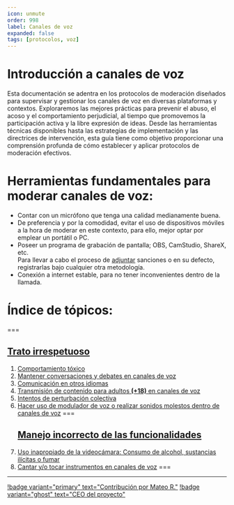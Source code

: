 ```yaml
---
icon: unmute
order: 998
label: Canales de voz
expanded: false
tags: [protocolos, voz]
---
```

# Introducción a canales de voz
Esta documentación se adentra en los protocolos de moderación diseñados para supervisar y gestionar los canales de voz en diversas plataformas y contextos. Exploraremos las mejores prácticas para prevenir el abuso, el acoso y el comportamiento perjudicial, al tiempo que promovemos la participación activa y la libre expresión de ideas. Desde las herramientas técnicas disponibles hasta las estrategias de implementación y las directrices de intervención, esta guía tiene como objetivo proporcionar una comprensión profunda de cómo establecer y aplicar protocolos de moderación efectivos.

# Herramientas fundamentales para moderar canales de voz:
- Contar con un micrófono que tenga una calidad medianamente buena.
- De preferencia y por la comodidad, evitar el uso de dispositivos móviles a la hora de moderar en este contexto, para ello, mejor optar por emplear un portátil o PC.
- Poseer un programa de grabación de pantalla; OBS, CamStudio, ShareX, etc.<br>
Para llevar a cabo el proceso de [adjuntar](../../nuestro-discord/utilidades/adjuntar-casos.md) sanciones o en su defecto, registrarlas bajo cualquier otra metodología.
- Conexión a internet estable, para no tener inconvenientes dentro de la llamada.

# Índice de tópicos:

=== <h2>[Trato irrespetuoso](./trato-irrespetuoso.md)</h2>
1. [Comportamiento tóxico](./trato-irrespetuoso.md#comportamiento-tóxico)
2. [Mantener conversaciones y debates en canales de voz](./trato-irrespetuoso.md#mantener-conversaciones-y-debates-en-canales-de-voz)
3. [Comunicación en otros idiomas](./trato-irrespetuoso.md#comunicación-en-otros-idiomas)
4. [Transmisión de contenido para adultos **(+18)** en canales de voz](./trato-irrespetuoso/#transmisión-de-contenido-para-adultos-18-en-canales-de-voz)
5. [Intentos de perturbación colectiva](./trato-irrespetuoso.md#intentos-de-perturbación-colectiva)
6. [Hacer uso de modulador de voz o realizar sonidos molestos dentro de canales de voz](./trato-irrespetuoso.md#hacer-uso-de-modulador-de-voz-o-realizar-sonidos-molestos-dentro-de-canales-de-voz)
=== <h2>[Manejo incorrecto de las funcionalidades](./manejo-incorrecto-de-las-funcionalidades.md)</h2>
7. [Uso inapropiado de la videocámara: Consumo de alcohol, sustancias ilícitas o fumar](./manejo-incorrecto-de-las-funcionalidades.md#uso-inapropiado-de-la-videocámara-consumo-de-alcohol-sustancias-ilícitas-o-fumar)
8. [Cantar y/o tocar instrumentos en canales de voz](./manejo-incorrecto-de-las-funcionalidades.md#cantar-yo-tocar-instrumentos-en-canales-de-voz)
===

---
[!badge variant="primary" text="Contribución por Mateo R."](https://mateo.ltd/) [!badge variant="ghost" text="CEO del proyecto"](https://mateo.ltd/)